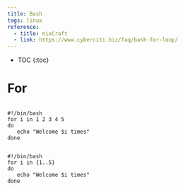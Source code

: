 ```yaml
---
title: Bash
tags: linux
reference:
  - title: nixCraft
  - link: https://www.cyberciti.biz/faq/bash-for-loop/
---
```


* TOC 
{:toc}

# For

<pre><code class="bash">
#!/bin/bash
for i in 1 2 3 4 5
do
   echo "Welcome $i times"
done
</code></pre>

<pre><code class="bash">
#!/bin/bash
for i in {1..5}
do
   echo "Welcome $i times"
done
</code></pre>